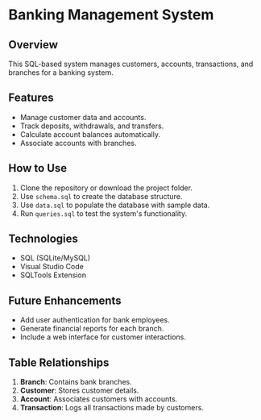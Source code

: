 # Banking Management System

## Overview
This SQL-based system manages customers, accounts, transactions, and branches for a banking system.

## Features
- Manage customer data and accounts.
- Track deposits, withdrawals, and transfers.
- Calculate account balances automatically.
- Associate accounts with branches.

## How to Use
1. Clone the repository or download the project folder.
2. Use `schema.sql` to create the database structure.
3. Use `data.sql` to populate the database with sample data.
4. Run `queries.sql` to test the system's functionality.

## Technologies
- SQL (SQLite/MySQL)
- Visual Studio Code
- SQLTools Extension

## Future Enhancements
- Add user authentication for bank employees.
- Generate financial reports for each branch.
- Include a web interface for customer interactions.

## Table Relationships
1. **Branch**: Contains bank branches.
2. **Customer**: Stores customer details.
3. **Account**: Associates customers with accounts.
4. **Transaction**: Logs all transactions made by customers.

